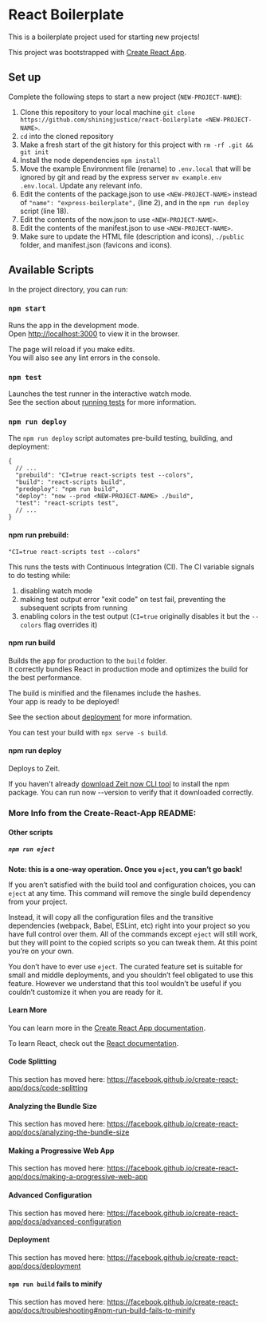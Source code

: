 # React Boilerplate

This is a boilerplate project used for starting new projects!

This project was bootstrapped with [Create React App](https://github.com/facebook/create-react-app).

## Set up
Complete the following steps to start a new project (`NEW-PROJECT-NAME`):

1. Clone this repository to your local machine `git clone https://github.com/shiningjustice/react-boilerplate <NEW-PROJECT-NAME>`. 
2. `cd` into the cloned repository
3. Make a fresh start of the git history for this project with `rm -rf .git && git init`
4. Install the node dependencies `npm install`
5. Move the example Environment file (rename) to `.env.local` that will be ignored by git and read by the express server `mv example.env .env.local`. Update any relevant info.
6. Edit the contents of the package.json to use `<NEW-PROJECT-NAME>` instead of `"name": "express-boilerplate",` (line 2), and in the `npm run deploy` script (line 18).
7. Edit the contents of the now.json to use `<NEW-PROJECT-NAME>`.
8. Edit the contents of the manifest.json to use `<NEW-PROJECT-NAME>`. 
8. Make sure to update the HTML file (description and icons), `./public` folder, and manifest.json (favicons and icons).

## Available Scripts

In the project directory, you can run:

### `npm start`

Runs the app in the development mode.<br />
Open [http://localhost:3000](http://localhost:3000) to view it in the browser.

The page will reload if you make edits.<br />
You will also see any lint errors in the console.

### `npm test`

Launches the test runner in the interactive watch mode.<br />
See the section about [running tests](https://facebook.github.io/create-react-app/docs/running-tests) for more information.

### `npm run deploy`

The `npm run deploy` script automates pre-build testing, building, and deployment:

```
{
  // ...
  "prebuild": "CI=true react-scripts test --colors",
  "build": "react-scripts build",
  "predeploy": "npm run build",
  "deploy": "now --prod <NEW-PROJECT-NAME> ./build",
  "test": "react-scripts test",
  // ...
}
```

#### npm run prebuild:
`"CI=true react-scripts test --colors"`

This runs the tests with Continuous Integration (CI). The CI variable signals to do testing while:
1. disabling watch mode
2. making test output error "exit code" on test fail, preventing the subsequent scripts from running
3. enabling colors in the test output (`CI=true` originally disables it but the `--colors` flag overrides it)

#### npm run build
Builds the app for production to the `build` folder.<br />
It correctly bundles React in production mode and optimizes the build for the best performance.

The build is minified and the filenames include the hashes.<br />
Your app is ready to be deployed!

See the section about [deployment](https://facebook.github.io/create-react-app/docs/deployment) for more information.

You can test your build with `npx serve -s build`.

#### npm run deploy
Deploys to Zeit.

If you haven't already [download Zeit now CLI tool](https://zeit.co/download) to install the npm package. You can run now --version to verify that it downloaded correctly.


### More Info from the Create-React-App README: 

#### Other scripts

##### `npm run eject`

**Note: this is a one-way operation. Once you `eject`, you can’t go back!**

If you aren’t satisfied with the build tool and configuration choices, you can `eject` at any time. This command will remove the single build dependency from your project.

Instead, it will copy all the configuration files and the transitive dependencies (webpack, Babel, ESLint, etc) right into your project so you have full control over them. All of the commands except `eject` will still work, but they will point to the copied scripts so you can tweak them. At this point you’re on your own.

You don’t have to ever use `eject`. The curated feature set is suitable for small and middle deployments, and you shouldn’t feel obligated to use this feature. However we understand that this tool wouldn’t be useful if you couldn’t customize it when you are ready for it.

#### Learn More

You can learn more in the [Create React App documentation](https://facebook.github.io/create-react-app/docs/getting-started).

To learn React, check out the [React documentation](https://reactjs.org/).

#### Code Splitting

This section has moved here: https://facebook.github.io/create-react-app/docs/code-splitting

#### Analyzing the Bundle Size

This section has moved here: https://facebook.github.io/create-react-app/docs/analyzing-the-bundle-size

#### Making a Progressive Web App

This section has moved here: https://facebook.github.io/create-react-app/docs/making-a-progressive-web-app

#### Advanced Configuration

This section has moved here: https://facebook.github.io/create-react-app/docs/advanced-configuration

#### Deployment

This section has moved here: https://facebook.github.io/create-react-app/docs/deployment

#### `npm run build` fails to minify

This section has moved here: https://facebook.github.io/create-react-app/docs/troubleshooting#npm-run-build-fails-to-minify
